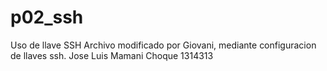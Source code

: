 # p02_ssh
Uso de llave SSH
Archivo modificado por Giovani, mediante configuracion de llaves ssh.
Jose Luis Mamani Choque 1314313
